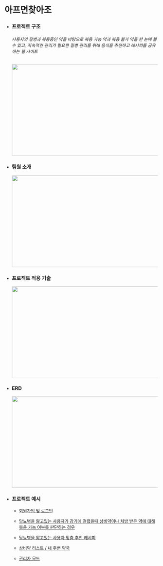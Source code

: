 # 아프면찾아조
* ### 프로젝트 구조
  ###### 사용자의 질병과 복용중인 약을 바탕으로 복용 가능 약과 복용 불가 약을 한 눈에 볼 수 있고, 지속적인 관리가 필요한 질병 관리를 위해 음식을 추천하고 레시피를 공유하는 웹 사이트
  <img src="https://user-images.githubusercontent.com/107115870/182825995-5f5b5f5e-4397-458f-8dea-5ac64fa194eb.jpg" width="500px" height="300px"></img>

* ### 팀원 소개
  <img src="https://user-images.githubusercontent.com/107115870/182841944-7280e00c-59de-4b53-8b19-daa055afa118.jpg" width="500px" height="300px"></img>    

* ### 프로젝트 적용 기술
  <img src="https://user-images.githubusercontent.com/107115870/182826054-30ecaf8d-3d64-419a-be6a-86b3fa716fc4.jpg" width="500px" height="300px"></img>    
  
* ### ERD
  <img src="https://user-images.githubusercontent.com/107115870/182826040-9b09c5a8-4cdd-49d9-b23b-ef909d47a6ab.jpg" width="500px" height="300px"></img>

* ### 프로젝트 예시
  * [회원가입 및 로그인](https://github.com/jeong012/Team/blob/main/%ED%94%84%EB%A1%9C%EC%A0%9D%ED%8A%B8%20%EC%98%88%EC%8B%9C/%ED%9A%8C%EC%9B%90%EA%B0%80%EC%9E%85%20%EB%B0%8F%20%EB%A1%9C%EA%B7%B8%EC%9D%B8.mp4)
  
  * [당뇨병을 앓고있는 사용자가 감기에 걸렸을때 상비약이나 처방 받은 약에 대해 복용 가능 여부를 판단하는 경우](https://github.com/jeong012/Team/blob/main/%ED%94%84%EB%A1%9C%EC%A0%9D%ED%8A%B8%20%EC%98%88%EC%8B%9C/%EC%95%BD%20%EC%98%88%EC%8B%9C.mp4)

  * [당뇨병을 앓고있는 사용자 맞춤 추천 레시피](https://github.com/jeong012/Team/blob/main/%ED%94%84%EB%A1%9C%EC%A0%9D%ED%8A%B8%20%EC%98%88%EC%8B%9C/%EB%A0%88%EC%8B%9C%ED%94%BC%20%EC%98%88%EC%8B%9C.mp4)

  * [상비약 리스트 / 내 주변 약국](https://github.com/jeong012/Team/blob/main/%ED%94%84%EB%A1%9C%EC%A0%9D%ED%8A%B8%20%EC%98%88%EC%8B%9C/%EC%83%81%EB%B9%84%EC%95%BD%20%EB%A6%AC%EC%8A%A4%ED%8A%B8%20:%20%EB%82%B4%20%EC%A3%BC%EB%B3%80%20%EC%95%BD%EA%B5%AD%20.mp4)
  
  * [관리자 모드](https://github.com/jeong012/Team/blob/main/%ED%94%84%EB%A1%9C%EC%A0%9D%ED%8A%B8%20%EC%98%88%EC%8B%9C/%EA%B4%80%EB%A6%AC%EC%9E%90%20%EB%AA%A8%EB%93%9C.mp4)
